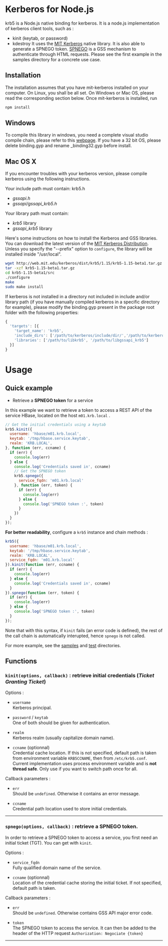 # Kerberos for Node.js

krb5 is a Node.js native binding for kerberos. It is a node.js implementation of
kerberos client tools, such as :
- kinit (keytab, or password)
- kdestroy
It uses the [MIT Kerberos] native library.
It is also able to generate a SPNEGO token. [SPNEGO] is a GSS mechanism to
authenticate through HTML requests.
Please see the first example in the samples directory for a concrete use case.

## Installation

The installation assumes that you have mit-kerberos installed on your computer. 
On Linux, you shall be all set. On Windows or Mac OS, please read the
corresponding section below. Once mit-kerberos is installed, run

```bash
npm install
```

## Windows

To compile this library in windows, you need a complete visual studio compile
chain, please refer to this [webpage][visual studio]. If you have a 32 bit OS,
please delete binding.gyp and rename \_binding32.gyp before install.

## Mac OS X

If you encounter troubles with your kerberos version, please compile kerberos
using the following instructions.

Your include path must contain:
krb5.h
*   *gssapi.h*
*   *gssapi/gssapi_krb5.h*

Your library path must contain:
*   *krb5* library
*   *gssapi_krb5* library

Here's some instructions on how to install the Kerberos and GSS libraries. You
can download the latest version of the [MIT Kerberos Distribution][MIT Kerberos Dist].
Unless you specify the "--prefix" option to `configure`, the library will be
installed inside "/usr/local".

```bash
wget http://web.mit.edu/kerberos/dist/krb5/1.15/krb5-1.15-beta1.tar.gz 
tar -xzf krb5-1.15-beta1.tar.gz 
cd krb5-1.15-beta1/src
./configure
make
sudo make install
```

If kerberos is not installed in a directory not included in include and/or library path (if you have manually
compiled kerberos in a specific directory for example), please modify the
binding.gyp present in the package root folder with the following properties:

```js
{
  'targets': [{
    'target_name': 'krb5',
    'include_dirs': ['/path/to/kerberos/include/dir/','/path/to/kerberos_gssapi/include/dir/'],
    'libraries': ['/path/to/libkrb5', '/path/to/libgssapi_krb5']
  }]
}
```

# Usage

## Quick example

* Retrieve a **SPNEGO token** for a service   

In this example we want to retrieve a token to access a REST API of the service HBase, located on the host `m01.krb.local` .

```js
// Get the initial credentials using a keytab
krb5.kinit({
  username: 'hbase/m01.krb.local',
  keytab: '/tmp/hbase.service.keytab',
  realm: 'KRB.LOCAL',
}, function (err, ccname) {
  if (err) {
    console.log(err)
  } else {
    console.log('Credentials saved in', ccname)
    // Get the SPNEGO token
    krb5.spnego({
      service_fqdn: 'm01.krb.local'
    }, function (err, token) {
      if (err) {
        console.log(err)
      } else {
        console.log('SPNEGO token :', token)
      }
    })
  }
});
```

**For better readability**, configure a `krb5` instance and chain methods :
```js
krb5({
  username: 'hbase/m01.krb.local',
  keytab: '/tmp/hbase.service.keytab',
  realm: 'KRB.LOCAL',
  service_fqdn: 'm01.krb.local'
}).kinit(function (err, ccname) {
  if (err) {
    console.log(err)
  } else {
    console.log('Credentials saved in', ccname)
  }
}).spnego(function (err, token) {
  if (err) {
    console.log(err)
  } else {
    console.log('SPNEGO token :', token)
  }
});
```
Note that with this syntax, if `kinit` fails (an error code is defined), the rest of the call chain is automatically interupted, hence `spnego` is not called. 

For more example, see the [samples][samples] and [test][test] directories.

## Functions


### `kinit(options, callback)` : retrieve initial credentials (*Ticket Granting Ticket*)


Options :  
* `username`   
Kerberos principal.

* `password` / `keytab`   
One of both should be given for authentication.

* `realm`  
Kerberos realm (usually capitalize domain name).

* `ccname` (optionnal)  
Credential cache location. If this is not specified, default path is taken from environment variable `KRB5CCNAME`, then from `/etc/krb5.conf`. Current implementation uses process environment variable and is **not thread safe**. Only use if you want to switch path once for all. 

Callback parameters :
* `err`  
Should be `undefined`. Otherwise it contains an error message.  

* `ccname`  
Credential path location used to store initial credentials. 

___
### `spnego(options, callback)` : retrieve a SPNEGO token. 

In order to retrieve a SPNEGO token to access a service, you first need an initial ticket (TGT). You can get with `kinit`.


Options :
* `service_fqdn`   
Fully qualified domain name of the service.

* `ccname` (optionnal)  
Location of the credential cache storing the initial ticket. If not specified, default path is taken. 

Callback parameters :
* `err`  
Should be `undefined`. Otherwise contains GSS API major error code.

* `token`  
The SPNEGO token to access the service. It can then be added to the header of the HTTP request `Authorization: Negociate {token}`

___



[MIT Kerberos]: http://web.mit.edu/kerberos/
[SPNEGO]: http://en.wikipedia.org/wiki/SPNEGO
[MIT Kerberos Dist]: http://web.mit.edu/kerberos/dist/
[visual studio]:https://github.com/TooTallNate/node-gyp/wiki/Visual-Studio-2010-Setup
[samples]: https://github.com/adaltas/node-krb5/tree/master/samples
[test]: https://github.com/adaltas/node-krb5/tree/master/test
